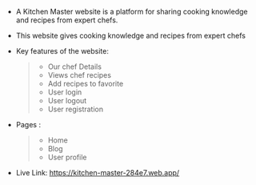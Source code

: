 - A Kitchen Master website is a platform for sharing cooking knowledge and recipes from expert chefs.
- This website gives cooking knowledge and recipes from expert chefs
- Key features of the website:
  > - Our chef Details
  > - Views chef recipes
  > - Add recipes to favorite
  > - User login
  > - User logout
  > - User registration
- Pages :

  > - Home
  > - Blog
  > - User profile

- Live Link: https://kitchen-master-284e7.web.app/
